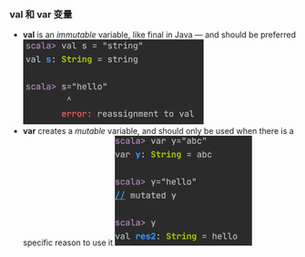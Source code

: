 ### val 和 var 变量
- **val** is an _immutable_ variable, like final in Java — and should be preferred
![](.scala_images/val变量不可变.png)
- **var** creates a _mutable_ variable, and should only be used when there is a specific reason to use it
![](.变量_images/var变量可变.png)
